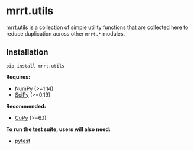 mrrt.utils
==========

mrrt.utils is a collection of simple utility functions that are collected
here to reduce duplication across other ``mrrt.*`` modules.

Installation
------------

```
pip install mrrt.utils
```

**Requires:**

- [NumPy]  (>=1.14)
- [SciPy]  (>=0.19)

**Recommended:**

- [CuPy]  (>=6.1)


**To run the test suite, users will also need:**

- [pytest]


[CuPy]: https://cupy.chainer.org
[NumPy]: https://numpy.org
[pytest]: https://docs.pytest.org/en/latest/
[SciPy]: https://scipy.org
